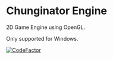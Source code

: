 # Chunginator Engine

2D Game Engine using OpenGL.

Only supported for Windows.

[![CodeFactor](https://www.codefactor.io/repository/github/danielmcnz/chunginator/badge)](https://www.codefactor.io/repository/github/danielmcnz/chunginator)